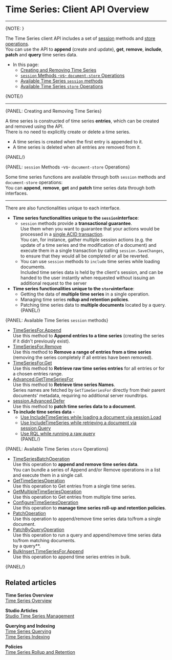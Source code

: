 ﻿# Time Series: Client API Overview
---

{NOTE: }

The Time Series client API includes a set of [session](../../../client-api/session/what-is-a-session-and-how-does-it-work) 
methods and [store](../../../client-api/what-is-a-document-store) 
[operations](../../../client-api/operations/what-are-operations).  
You can use the API to **append** (create and update), **get**, 
**remove**, **include**, **patch** and **query** time series data.  

* In this page:  
  * [Creating and Removing Time Series](../../../document-extensions/timeseries/client-api/overview#creating-and-removing-time-series)  
  * [`session` Methods -vs- `document-store` Operations](../../../document-extensions/timeseries/client-api/overview#session-methods--vs--document-store-operations)  
  * [Available Time Series `session` methods](../../../document-extensions/timeseries/client-api/overview#available-time-series-session-methods)  
  * [Available Time Series `store` Operations](../../../document-extensions/timeseries/client-api/overview#available-time-series-store-operations)  

{NOTE/}

---

{PANEL: Creating and Removing Time Series}

A time series is constructed of time series **entries**, which can 
be created and removed using the API.  
There is no need to explicitly create or delete a time series.  

* A time series is created when the first entry is appended to it.  
* A time series is deleted when all entries are removed from it.  

{PANEL/}

{PANEL: `session` Methods -vs- `document-store` Operations}

Some time series functions are available through both `session` methods 
and `document-store` operations:  
You can **append**, **remove**, **get** and **patch** time series data 
through both interfaces.  

---

There are also functionalities unique to each interface.  

* **Time series functionalities unique to the `session`interface**:  
   * `session` methods provide a **transactional guarantee**.  
     Use them when you want to guarantee that your actions would 
     be processed in a [single ACID transaction](../../../client-api/faq/transaction-support).  
     You can, for instance, gather multiple session actions 
     (e.g. the update of a time series and the modification 
     of a document) and execute them in a single transaction 
     by calling `session.SaveChanges`, to ensure that they 
     would all be completed or all be reverted.  
   * You can use `session` methods to `include` time series while 
     loading documents.  
     Included time series data is held by the client's session, 
     and can be handed to the user instantly when requested 
     without issuing an additional request to the server  
* **Time series functionalities unique to the `store`interface**:  
   * Getting the data of **multiple time series** in a single operation.  
   * Managing time series **rollup and retention policies**.  
   * Patching time series data to **multiple documents** located by a query.  
{PANEL/}

{PANEL: Available Time Series `session` methods}

* [TimeSeriesFor.Append](../../../document-extensions/timeseries/client-api/session/append)  
  Use this method to **Append entries to a time series** 
  (creating the series if it didn't previously exist).  
* [TimeSeriesFor.Remove](../../../document-extensions/timeseries/client-api/session/remove)  
  Use this method to **Remove a range of entries from a time series** 
  (removing the series completely if all entries have been removed).  
 * [TimeSeriesFor.Get](../../../document-extensions/timeseries/client-api/session/get/get-entries)  
  Use this method to **Retrieve raw time series entries** 
  for all entries or for a chosen entries range.  
* [Advanced.GetTimeSeriesFor](../../../document-extensions/timeseries/client-api/session/get/get-names)  
  Use this method to **Retrieve time series Names**.  
  Series names are fetched by `GetTimeSeriesFor` directly from their parent documents' 
  metadata, requiring no additional server roundtrips.  
* [session.Advanced.Defer](../../../document-extensions/timeseries/client-api/session/patch)  
  Use this method to **patch time series data to a document**.  
* **To include time series data** -  
   * [Use IncludeTimeSeries while loading a document via session.Load](../../../document-extensions/timeseries/client-api/session/include/with-session-load)  
   * [Use IncludeTimeSeries while retrieving a document via session.Query](../../../document-extensions/timeseries/client-api/session/include/with-session-query)  
   * [Use RQL while running a raw query](../../../document-extensions/timeseries/client-api/session/include/with-raw-queries)  
{PANEL/}

{PANEL: Available Time Series `store` Operations}

* [TimeSeriesBatchOperation](../../../document-extensions/timeseries/client-api/operations/append-and-remove)  
  Use this operation to **append and remove time series data**.  
  You can bundle a series of Append and/or Remove operations in a list and 
  execute them in a single call.  
* [GetTimeSeriesOperation](../../../document-extensions/timeseries/client-api/operations/get#gettimeseriesoperation)  
  Use this operation to Get entries from a single time series.  
* [GetMultipleTimeSeriesOperation](../../../document-extensions/timeseries/client-api/operations/get#getmultipletimeseriesoperation)  
  Use this operation to Get entries from multiple time series.  
* [ConfigureTimeSeriesOperation](../../../document-extensions/timeseries/rollup-and-retention)  
  Use this operation to **manage time series roll-up and retention policies**.  
* [PatchOperation](../../../document-extensions/timeseries/client-api/operations/patch#patchoperation)  
  Use this operation to append/remove time series data to/from a single document.  
* [PatchByQueryOperation](../../../document-extensions/timeseries/client-api/operations/patch#patchbyqueryoperation)  
  Use this operation to run a query and append/remove time series data to/from 
  matching documents.  
  by a query**.  
* [BulkInsert.TimeSeriesFor.Append](../../../document-extensions/timeseries/client-api/operations/bulk-insert/append-in-bulk)  
  Use this operation to append time series entries in bulk.  

{PANEL/}

## Related articles

**Time Series Overview**  
[Time Series Overview](../../../document-extensions/timeseries/overview)  

**Studio Articles**  
[Studio Time Series Management](../../../studio/database/document-extensions/time-series)  

**Querying and Indexing**  
[Time Series Querying](../../../document-extensions/timeseries/querying/overview-and-syntax)  
[Time Series Indexing](../../../document-extensions/timeseries/indexing)  

**Policies**  
[Time Series Rollup and Retention](../../../document-extensions/timeseries/rollup-and-retention)  
